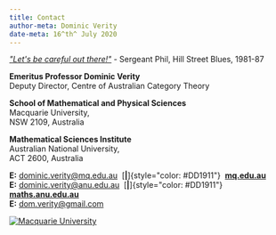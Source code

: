 ```yaml
---
title: Contact
author-meta: Dominic Verity
date-meta: 16^th^ July 2020
---
```


*[\"Let\'s be careful out there!\"](https://www.youtube.com/watch?v=Jmg86CRBBtw "https://www.youtube.com/watch?v=Jmg86CRBBtw")* - Sergeant Phil, Hill Street Blues, 1981-87

**Emeritus Professor Dominic Verity**\
Deputy Director, Centre of Australian Category
Theory

**School of Mathematical and Physical Sciences**\
Macquarie University,\
NSW 2109, Australia

**Mathematical Sciences Institute**\
Australian National University,\
ACT 2600, Australia

**E:** <dominic.verity@mq.edu.au> &nbsp;[**\|**]{style="color: #DD1911"}&nbsp; [**mq.edu.au**](http://mq.edu.au)\
**E:** <dominic.verity@anu.edu.au> &nbsp;[**\|**]{style="color: #DD1911"}&nbsp; [**maths.anu.edu.au**](http://maths.mq.edu.au)\
**E:** <dom.verity@gmail.com>

[![Macquarie University](http://webresources.mq.edu.au/mq_templates/global/images/macquarieUni_sm.png)](http://mq.edu.au)
